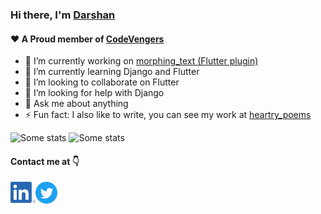 ### Hi there, I'm [Darshan](https://siruscodes.github.io/Portfolio)
#### ❤ A Proud member of [CodeVengers](https://github.com/CodeVengersTeam)

- 🔭 I’m currently working on [morphing_text (Flutter plugin)](https://github.com/SirusCodes/morphing_text) 
- 🌱 I’m currently learning Django and Flutter
- 👯 I’m looking to collaborate on Flutter
- 🤔 I’m looking for help with Django
- 💬 Ask me about anything
- ⚡ Fun fact: I also like to write, you can see my work at [heartry_poems](https://www.instagram.com/heartry_poems/)

![Some stats](https://github-readme-stats.vercel.app/api?username=SirusCodes&show_icons=true&include_all_commits=true)
![Some stats](https://github-readme-stats.anuraghazra1.vercel.app/api/top-langs/?username=SirusCodes&layout=compact)

#### Contact me at 👇
<a href="https://www.linkedin.com/in/darshan-rander-b28a3b193/">
  <img align="left" alt="LindedIn" width="40px" src="/images/LinkedIn_Logo.png?raw=true" />
</a>

<a href="https://twitter.com/SirusTweets">
  <img align="left" alt="Twitter" width="35px" src="/images/Twitter_Social_Icon_Circle_Color.png?raw=true" />
</a>
